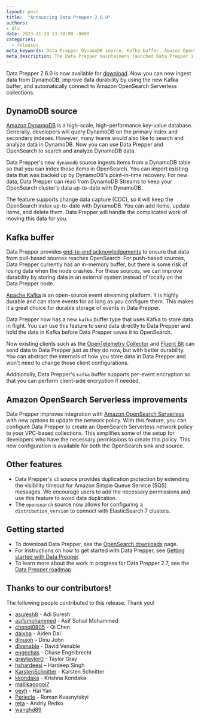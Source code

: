 ```yaml
---
layout: post
title:  "Announcing Data Prepper 2.6.0"
authors:
- dlv
date: 2023-11-28 13:30:00 -0600
categories:
  - releases
meta_keywords: Data Prepper DynamoDB source, Kafka buffer, Amazon OpenSearch Serverless network policy
meta_description: The Data Prepper maintainers launched Data Prepper 2.6.0 with DynamoDB ingestion, improved durability with a Kafka buffer, better support for Amazon OpenSearch Serverless, and more.
---
```


Data Prepper 2.6.0 is now available for [download](https://opensearch.org/downloads.html#data-prepper).
Now you can now ingest data from DynamoDB, improve data durability by using the new Kafka buffer, and automatically connect to Amazon OpenSearch Serverless collections.


## DynamoDB source

[Amazon DynamoDB](https://aws.amazon.com/dynamodb/) is a high-scale, high-performance key-value database.
Generally, developers will query DynamoDB on the primary index and secondary indexes.
However, many teams would also like to search and analyze data in DynamoDB.
Now you can use Data Prepper and OpenSearch to search and analyze DynamoDB data.

Data Prepper's new `dynamodb` source ingests items from a DynamoDB table so that you can index those items in OpenSearch.
You can import existing data that was backed up by DynamoDB's point-in-time recovery.
For new data, Data Prepper can read from DynamoDB Streams to keep your OpenSearch cluster's data up-to-date with DynamoDB.

The feature supports change data capture (CDC), so it will keep the OpenSearch index up-to-date with DynamoDB.
You can add items, update items, and delete them.
Data Prepper will handle the complicated work of moving this data for you.

## Kafka buffer

Data Prepper provides [end-to-end acknowledgements]({{site.baseurl}}/blog/End-to-end-acknowledgements-in-Data-Prepper) to ensure that data from pull-based sources reaches OpenSearch.
For push-based sources, Data Prepper currently has an in-memory buffer, but there is some risk of losing data when the node crashes.
For these sources, we can improve durability by storing data in an external system instead of locally on the Data Prepper node.

[Apache Kafka](https://kafka.apache.org/) is an open-source event streaming platform.
It is highly durable and can store events for as long as you configure them.
This makes it a great choice for durable storage of events in Data Prepper.

Data Prepper now has a new `kafka` buffer type that uses Kafka to store data in flight.
You can use this feature to send data directly to Data Prepper and hold the data in Kafka before Data Prepper saves it to OpenSearch.

Now existing clients such as the [OpenTelemetry Collector](https://opentelemetry.io/docs/collector/) and [Fluent Bit](https://fluentbit.io/) can send data to Data Prepper just as they do now, but with better durability.
You can abstract the internals of how you store data in Data Prepper and won't need to change those client configurations.

Additionally, Data Prepper's `kafka` buffer supports per-event encryption so that you can perform client-side encryption if needed.

## Amazon OpenSearch Serverless improvements

Data Prepper improves integration with [Amazon OpenSearch Serverless](https://aws.amazon.com/opensearch-service/features/serverless/) with new options to update the network policy.
With this feature, you can configure Data Prepper to create an OpenSearch Serverless network policy to your VPC-based collections.
This simplifies some of the setup for developers who have the necessary permissions to create this policy.
This new configuration is available for both the OpenSearch sink and source.

## Other features

* Data Prepper's `s3` source provides duplication protection by extending the visibility timeout for Amazon Simple Queue Service (SQS) messages. We encourage users to add the necessary permissions and use this feature to avoid data duplication.
* The `opensearch` source now allows for configuring a `distribution_version` to connect with ElasticSearch 7 clusters.


## Getting started

* To download Data Prepper, see the [OpenSearch downloads](https://opensearch.org/downloads.html) page.
* For instructions on how to get started with Data Prepper, see [Getting started with Data Prepper](https://opensearch.org/docs/latest/data-prepper/getting-started/).
* To learn more about the work in progress for Data Prepper 2.7, see the [Data Prepper roadmap](https://github.com/opensearch-project/data-prepper/projects/1).

## Thanks to our contributors!

The following people contributed to this release. Thank you!

* [asuresh8](https://github.com/asuresh8) - Adi Suresh
* [asifsmohammed](https://github.com/asifsmohammed) - Asif Sohail Mohammed
* [chenqi0805](https://github.com/chenqi0805) - Qi Chen
* [daixba](https://github.com/daixba) - Aiden Dai
* [dinujoh](https://github.com/dinujoh) - Dinu John
* [dlvenable](https://github.com/dlvenable) - David Venable
* [engechas](https://github.com/engechas) - Chase Engelbrecht
* [graytaylor0](https://github.com/graytaylor0) - Taylor Gray
* [hshardeesi](https://github.com/hshardeesi) – Hardeep Singh
* [KarstenSchnitter](https://github.com/KarstenSchnitter) - Karsten Schnitter
* [kkondaka](https://github.com/kkondaka) - Krishna Kondaka
* [mallikagogoi7](https://github.com/mallikagogoi7)
* [oeyh](https://github.com/oeyh) - Hai Yan
* [Periecle](https://github.com/Periecle) - Roman Kvasnytskyi
* [reta](https://github.com/reta) - Andriy Redko
* [wanghd89](https://github.com/wanghd89)
